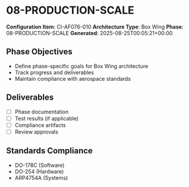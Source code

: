 # 08-PRODUCTION-SCALE

**Configuration Item**: CI-AF076-010
**Architecture Type**: Box Wing
**Phase**: 08-PRODUCTION-SCALE
**Generated**: 2025-08-25T00:05:21+00:00

## Phase Objectives
- Define phase-specific goals for Box Wing architecture
- Track progress and deliverables
- Maintain compliance with aerospace standards

## Deliverables
- [ ] Phase documentation
- [ ] Test results (if applicable)
- [ ] Compliance artifacts
- [ ] Review approvals

## Standards Compliance
- DO-178C (Software)
- DO-254 (Hardware)
- ARP4754A (Systems)
